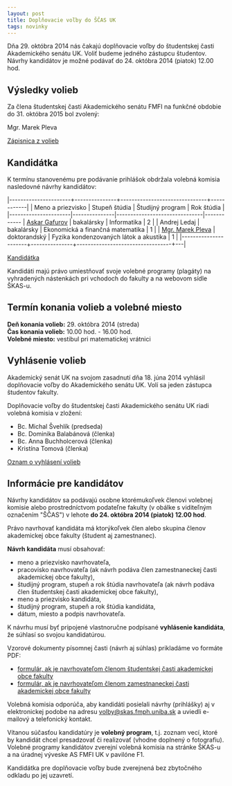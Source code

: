 ```yaml
---
layout: post
title: Doplňovacie voľby do ŠČAS UK 
tags: novinky
---
```


Dňa 29. októbra 2014 nás čakajú doplňovacie voľby do študentskej časti Akademického senátu UK. Voliť budeme jedného zástupcu študentov. Návrhy kandidátov je možné podávať do 24. októbra 2014 (piatok) 12.00 hod.

## Výsledky volieb

Za člena študentskej časti Akademického senátu FMFI na funkčné obdobie do 31. októbra 2015 bol zvolený:

Mgr. Marek Pleva

[Zápisnica z volieb](https://drive.google.com/file/d/0BzpLRs_UPeZ4eTExZGtvb1k4Z3M/view?usp=sharing)


## Kandidátka

K termínu stanovenému pre podávanie prihlášok obdržala volebná komisia nasledovné návrhy kandidátov:

|----------------------+---------------+-------------------------------+------------|
|  Meno a priezvisko   | Stupeň štúdia | Študijný program              | Rok štúdia |
|----------------------|---------------|-------------------------------|------------
| [Askar Gafurov](https://docs.google.com/document/d/1ukXX9_SrBiLmnBqcosgemV48HkptNA5vKhEOUhYDDjk/edit?usp=sharing)        | bakalársky    | Informatika                            | 2 |
| Andrej Ledaj         | bakalársky    | Ekonomická a finančná matematika       | 1 |
| [Mgr. Marek Pleva](https://drive.google.com/file/d/0BzpLRs_UPeZ4TFBmeVlHdGMtU28/view?usp=sharing)     | doktorandský  | Fyzika kondenzovaných látok a akustika | 1 |
|----------------------+---------------+----------------------------------+---|

[Kandidátka](https://drive.google.com/file/d/0BzpLRs_UPeZ4V0dRRndRRC15eDQ/view?usp=sharing)

Kandidáti majú právo umiestňovať svoje volebné programy (plagáty) na vyhradených nástenkách pri vchodoch do fakulty a na webovom sídle ŠKAS-u.

## Termín konania volieb a volebné miesto

**Deň konania volieb:** 29. októbra 2014 (streda)<br />
**Čas konania volieb:** 10.00 hod. - 16.00 hod.<br />
**Volebné miesto:** vestibul pri matematickej vrátnici<br />


## Vyhlásenie volieb

Akademický senát UK na svojom zasadnutí dňa 18. júna 2014 vyhlásil doplňovacie voľby do Akademického senátu UK. Volí sa jeden zástupca študentov fakulty.  

Doplňovacie voľby do študentskej časti Akademického senátu UK riadi volebná komisia v zložení:

* Bc. Michal Švehlík (predseda)
* Bc. Dominika Balabánová (členka)
* Bc. Anna Buchholcerová (členka)
* Kristína Tomová (členka)

[Oznam o vyhlásení volieb](https://drive.google.com/file/d/0BzpLRs_UPeZ4Zy1SbDNYMlhMYkE/view?usp=sharing)


## Informácie pre kandidátov

Návrhy kandidátov sa podávajú osobne ktorémukoľvek členovi volebnej komisie alebo prostredníctvom podateľne fakulty (v obálke s viditeľným označením "ŠČAS") v lehote **do 24. októbra 2014 (piatok) 12.00 hod**.

Právo navrhovať kandidáta má ktorýkoľvek člen alebo skupina členov akademickej obce fakulty (študent aj zamestnanec). 

**Návrh kandidáta** musí obsahovať:

* meno a priezvisko navrhovateľa,
* pracovisko navrhovateľa (ak návrh podáva člen zamestnaneckej časti akademickej obce fakulty),
* študijný program, stupeň a rok štúdia navrhovateľa (ak návrh podáva člen študentskej časti akademickej obce fakulty),
* meno a priezvisko kandidáta,
* študijný program, stupeň a rok štúdia kandidáta,
* dátum, miesto a podpis navrhovateľa.

K návrhu musí byť pripojené vlastnoručne podpísané **vyhlásenie kandidáta**, že súhlasí so svojou kandidatúrou.

Vzorové dokumenty písomnej časti (návrh aj súhlas) prikladáme vo formáte PDF:

* [formulár, ak je navrhovateľom členom študentskej časti akademickej obce fakulty](https://drive.google.com/file/d/0BzpLRs_UPeZ4aEM5bHJDOVE3ekE/view?usp=sharing)
* [formulár, ak je navrhovateľom členom zamestnaneckej časti akademickej obce fakulty](https://drive.google.com/file/d/0BzpLRs_UPeZ4YzZNRUh3VDRja1E/view?usp=sharing)

Volebná komisia odporúča, aby kandidáti posielali návrhy (prihlášky) aj v elektronickej podobe na adresu [volby@skas.fmph.uniba.sk](mailto:volby@skas.fmph.uniba.sk) a uviedli e-mailový a telefonický kontakt.

Vítanou súčasťou kandidatúry je **volebný program**, t.j. zoznam vecí, ktoré by kandidát chcel presadzovať či realizovať (vhodne doplnený o fotografiu). Volebné programy kandidátov zverejní volebná komisia na stránke ŠKAS-u a na úradnej výveske AS FMFI UK v pavilóne F1.

Kandidátka pre doplňovacie voľby bude zverejnená bez zbytočného odkladu po jej uzavretí. 

